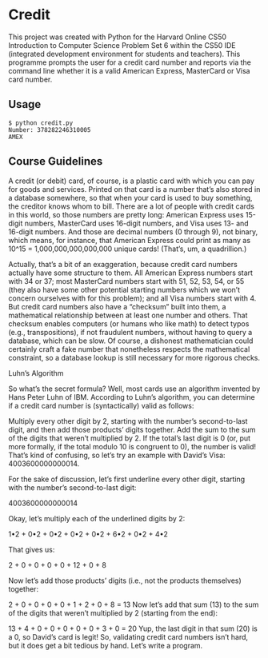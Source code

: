 # Credit

This project was created with Python for the Harvard Online CS50 Introduction to Computer Science Problem Set 6 within the CS50 IDE (integrated development environment for students and teachers). This programme prompts the user for a credit card number and reports via the command line whether it is a valid American Express, MasterCard or Visa card number.

## Usage

```
$ python credit.py
Number: 378282246310005
AMEX
```

## Course Guidelines

A credit (or debit) card, of course, is a plastic card with which you can pay for goods and services. Printed on that card is a number that’s also stored in a database somewhere, so that when your card is used to buy something, the creditor knows whom to bill. There are a lot of people with credit cards in this world, so those numbers are pretty long: American Express uses 15-digit numbers, MasterCard uses 16-digit numbers, and Visa uses 13- and 16-digit numbers. And those are decimal numbers (0 through 9), not binary, which means, for instance, that American Express could print as many as 10^15 = 1,000,000,000,000,000 unique cards! (That’s, um, a quadrillion.)

Actually, that’s a bit of an exaggeration, because credit card numbers actually have some structure to them. All American Express numbers start with 34 or 37; most MasterCard numbers start with 51, 52, 53, 54, or 55 (they also have some other potential starting numbers which we won’t concern ourselves with for this problem); and all Visa numbers start with 4. But credit card numbers also have a “checksum” built into them, a mathematical relationship between at least one number and others. That checksum enables computers (or humans who like math) to detect typos (e.g., transpositions), if not fraudulent numbers, without having to query a database, which can be slow. Of course, a dishonest mathematician could certainly craft a fake number that nonetheless respects the mathematical constraint, so a database lookup is still necessary for more rigorous checks.

Luhn’s Algorithm

So what’s the secret formula? Well, most cards use an algorithm invented by Hans Peter Luhn of IBM. According to Luhn’s algorithm, you can determine if a credit card number is (syntactically) valid as follows:

Multiply every other digit by 2, starting with the number’s second-to-last digit, and then add those products’ digits together.
Add the sum to the sum of the digits that weren’t multiplied by 2.
If the total’s last digit is 0 (or, put more formally, if the total modulo 10 is congruent to 0), the number is valid!
That’s kind of confusing, so let’s try an example with David’s Visa: 4003600000000014.

For the sake of discussion, let’s first underline every other digit, starting with the number’s second-to-last digit:

4003600000000014

Okay, let’s multiply each of the underlined digits by 2:

1•2 + 0•2 + 0•2 + 0•2 + 0•2 + 6•2 + 0•2 + 4•2

That gives us:

2 + 0 + 0 + 0 + 0 + 12 + 0 + 8

Now let’s add those products’ digits (i.e., not the products themselves) together:

2 + 0 + 0 + 0 + 0 + 1 + 2 + 0 + 8 = 13
Now let’s add that sum (13) to the sum of the digits that weren’t multiplied by 2 (starting from the end):

13 + 4 + 0 + 0 + 0 + 0 + 0 + 3 + 0 = 20
Yup, the last digit in that sum (20) is a 0, so David’s card is legit!
So, validating credit card numbers isn’t hard, but it does get a bit tedious by hand. Let’s write a program.

